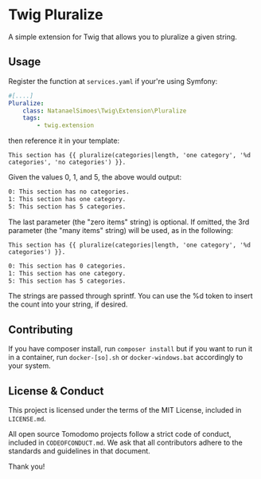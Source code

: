 # Twig Pluralize

A simple extension for Twig that allows you to pluralize a given string.

## Usage

Register the function at `services.yaml` if your're using Symfony:

```yaml
#[....]
Pluralize:
    class: NatanaelSimoes\Twig\Extension\Pluralize
    tags:
        - twig.extension
```

then reference it in your template:

```twig
This section has {{ pluralize(categories|length, 'one category', '%d categories', 'no categories') }}.
```

Given the values 0, 1, and 5, the above would output:

```html
0: This section has no categories.
1: This section has one category.
5: This section has 5 categories.
```

The last parameter (the "zero items" string) is optional. If omitted, the 3rd parameter (the "many items" string) will be used, as in the following:

```twig
This section has {{ pluralize(categories|length, 'one category', '%d categories') }}.
```

```html
0: This section has 0 categories.
1: This section has one category.
5: This section has 5 categories.
```

The strings are passed through sprintf. You can use the %d token to insert the count into your string, if desired.

## Contributing

If you have composer install, run `composer install` but if you want to run it in a container, run `docker-[so].sh` or `docker-windows.bat` accordingly to your system.

## License & Conduct

This project is licensed under the terms of the MIT License, included in `LICENSE.md`.

All open source Tomodomo projects follow a strict code of conduct, included in `CODEOFCONDUCT.md`. We ask that all contributors adhere to the standards and guidelines in that document.

Thank you!